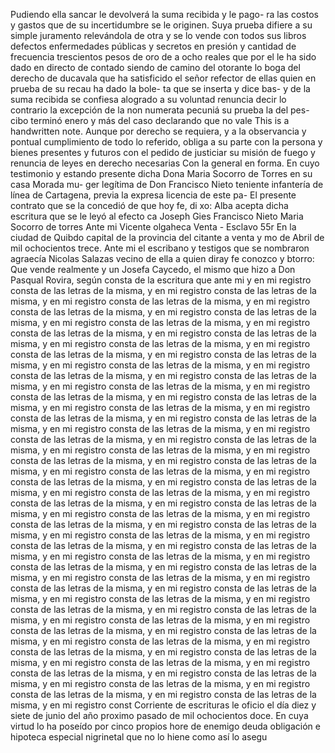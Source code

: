 Pudiendo ella sancar le devolverá la suma recibida y le pago- ra las costos y gastos que de su incertidumbre se le originen. Suya prueba difiere a su simple juramento relevándola de otra
y se lo vende con todos sus libros defectos enfermedades públicas y secretos en presión y cantidad de frecuencia trescientos pesos de oro de a ocho reales que por el le ha sido dado en directo de contado siendo de camino del otorante lo
boga del derecho de ducavala que ha satisficido el señor refector de ellas quien en prueba de su recau ha dado la bole- ta que se inserta y dice bas- y de la suma recibida se confiesa alogrado a su voluntad renuncia decir lo contrario
la excepción de la non numerata pecuniá su prueba la del pes- cibo terminó enero y más del caso declarando que no vale
This is a handwritten note.
Aunque por derecho se requiera, y a la observancia y pontual cumplimiento de todo lo referido, obliga a su parte con la persona y bienes presentes y futuros con el pedido de justiciar su misión de fuego y renuncia de leyes en derecho necesarias
Con la general en forma. En cuyo testimonio y estando presente dicha Dona Maria Socorro de Torres en su casa Morada mu- ger legítima de Don Francisco Nieto teniente infantería de línea de Cartagena, previa la expresa licencia de este pa-
El presente contrato que se la concedió de que hoy fe, di xo: Alba acepta dicha escritura que se le leyó al efecto ca
Joseph Gies Francisco Nieto
Maria Socorro de torres
Ante mi Vicente olgaheca
Venta - Esclavo
55r En la ciudad de Quibdo capital de la provincia del citante a venta y mo de Abril de mil ochocientos trece. Ante mi el escribano y testigos que se nombraron agraecía Nicolas Salazas vecino de ella a quien diray fe conozco y btorro: Que vende realmente y un
Josefa Caycedo, el mismo que hizo a Don Pasqual Rovira, según consta de la escritura que ante mi y en mi registro consta de las letras de la misma, y en mi registro consta de las letras de la misma, y en mi registro consta de las letras de la misma, y en mi registro consta de las letras de la misma, y en mi registro consta de las letras de la misma, y en mi registro consta de las letras de la misma, y en mi registro consta de las letras de la misma, y en mi registro consta de las letras de la misma, y en mi registro consta de las letras de la misma, y en mi registro consta de las letras de la misma, y en mi registro consta de las letras de la misma, y en mi registro consta de las letras de la misma, y en mi registro consta de las letras de la misma, y en mi registro consta de las letras de la misma, y en mi registro consta de las letras de la misma, y en mi registro consta de las letras de la misma, y en mi registro consta de las letras de la misma, y en mi registro consta de las letras de la misma, y en mi registro consta de las letras de la misma, y en mi registro consta de las letras de la misma, y en mi registro consta de las letras de la misma, y en mi registro consta de las letras de la misma, y en mi registro consta de las letras de la misma, y en mi registro consta de las letras de la misma, y en mi registro consta de las letras de la misma, y en mi registro consta de las letras de la misma, y en mi registro consta de las letras de la misma, y en mi registro consta de las letras de la misma, y en mi registro consta de las letras de la misma, y en mi registro consta de las letras de la misma, y en mi registro consta de las letras de la misma, y en mi registro consta de las letras de la misma, y en mi registro consta de las letras de la misma, y en mi registro consta de las letras de la misma, y en mi registro consta de las letras de la misma, y en mi registro consta de las letras de la misma, y en mi registro consta de las letras de la misma, y en mi registro consta de las letras de la misma, y en mi registro consta de las letras de la misma, y en mi registro consta de las letras de la misma, y en mi registro consta de las letras de la misma, y en mi registro consta de las letras de la misma, y en mi registro consta de las letras de la misma, y en mi registro consta de las letras de la misma, y en mi registro consta de las letras de la misma, y en mi registro consta de las letras de la misma, y en mi registro consta de las letras de la misma, y en mi registro consta de las letras de la misma, y en mi registro consta de las letras de la misma, y en mi registro consta de las letras de la misma, y en mi registro consta de las letras de la misma, y en mi registro consta de las letras de la misma, y en mi registro consta de las letras de la misma, y en mi registro consta de las letras de la misma, y en mi registro consta de las letras de la misma, y en mi registro consta de las letras de la misma, y en mi registro consta de las letras de la misma, y en mi registro consta de las letras de la misma, y en mi registro consta de las letras de la misma, y en mi registro const
Corriente de escrituras le oficio el día diez y siete de junio del año proximo pasado de mil ochocientos doce. En cuya virtud lo ha poseído por cinco propios hore de enemigo deuda obligación e hipoteca especial nigrinetal que no lo hiene como así lo asegu